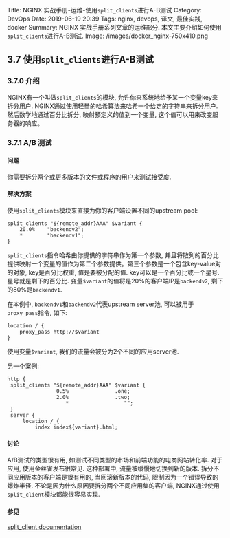 Title: NGINX 实战手册-运维-使用`split_clients`进行A-B测试
Category: DevOps
Date: 2019-06-19 20:39
Tags: nginx, devops, 译文, 最佳实践, docker
Summary: NGINX 实战手册系列文章的运维部分. 本文主要介绍如何使用`split_clients`进行A-B测试.
Image: /images/docker_nginx-750x410.png

## 3.7 使用`split_clients`进行A-B测试

### 3.7.0 介绍

NGINX有一个叫做`split_clients`的模块, 允许你来系统地给予某一个变量key来拆分用户. NGINX通过使用轻量的哈希算法来哈希一个给定的字符串来拆分用户. 然后数学地通过百分比拆分, 映射预定义的值到一个变量, 这个值可以用来改变服务器的响应。

### 3.7.1 A/B 测试

#### 问题

你需要拆分两个或更多版本的文件或程序的用户来测试接受度.

#### 解决方案

使用`split_clients`模块来直接为你的客户端设置不同的upstream pool:

```nginx
split_clients "${remote_addr}AAA" $variant {
    20.0%    "backendv2";
    *        "backendv1";
}
```

`split_clients`指令哈希由你提供的字符串作为第一个参数, 并且将散列的百分比提供映射一个变量的值作为第二个参数提供。第三个参数是一个包含key-value对的对象, key是百分比权重, 值是要被分配的值. key可以是一个百分比或一个星号. 星号就是剩下的百分比. 变量`$variant`的值将是20%的客户端IP是`backendv2`, 剩下的80%是`backendv1`.

在本例中, `backendv1`和`backendv2`代表upstream server池, 可以被用于`proxy_pass`指令, 如下:

```nginx
location / {
    proxy_pass http://$variant
}
```

使用变量`$variant`, 我们的流量会被分为2个不同的应用server池.

另一个案例:

```nginx
http {
 split_clients "${remote_addr}AAA" $variant {
                0.5%               .one;
                2.0%               .two;
                   *                  "";
 }
 server {
     location / {
         index index${variant}.html;
```

#### 讨论

A/B测试的类型很有用, 如测试不同类型的市场和前端功能的电商网站转化率. 对于应用, 使用金丝雀发布很常见. 这种部署中, 流量被缓慢地切换到新的版本. 拆分不同应用版本的客户端是很有用的, 当回滚新版本的代码, 限制因为一个错误导致的爆炸半径. 不论是因为什么原因要拆分两个不同应用集的客户端, NGINX通过使用`split_client`模块都能很容易实现.

#### 参见

[split_client documentation](http://bit.ly/2jsdkw4)
